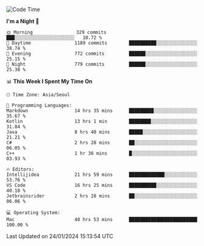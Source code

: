 <!--START_SECTION:waka-->
![Code Time](http://img.shields.io/badge/Code%20Time-220%20hrs%202%20mins-blue)

**I'm a Night 🦉** 

```text
🌞 Morning                329 commits         ███░░░░░░░░░░░░░░░░░░░░░░   10.72 % 
🌆 Daytime                1189 commits        ██████████░░░░░░░░░░░░░░░   38.74 % 
🌃 Evening                772 commits         ██████░░░░░░░░░░░░░░░░░░░   25.15 % 
🌙 Night                  779 commits         ██████░░░░░░░░░░░░░░░░░░░   25.38 % 
```


📊 **This Week I Spent My Time On** 

```text
🕑︎ Time Zone: Asia/Seoul

💬 Programming Languages: 
Markdown                 14 hrs 35 mins      █████████░░░░░░░░░░░░░░░░   35.67 % 
Kotlin                   13 hrs 1 min        ████████░░░░░░░░░░░░░░░░░   31.84 % 
Java                     8 hrs 40 mins       █████░░░░░░░░░░░░░░░░░░░░   21.21 % 
C#                       2 hrs 28 mins       ██░░░░░░░░░░░░░░░░░░░░░░░   06.05 % 
C++                      1 hr 36 mins        █░░░░░░░░░░░░░░░░░░░░░░░░   03.93 % 

🔥 Editors: 
Intellijidea             21 hrs 59 mins      █████████████░░░░░░░░░░░░   53.76 % 
VS Code                  16 hrs 25 mins      ██████████░░░░░░░░░░░░░░░   40.18 % 
Jetbrainsrider           2 hrs 28 mins       ██░░░░░░░░░░░░░░░░░░░░░░░   06.06 % 

💻 Operating System: 
Mac                      40 hrs 53 mins      █████████████████████████   100.00 % 
```


 Last Updated on 24/01/2024 15:13:54 UTC
<!--END_SECTION:waka-->
